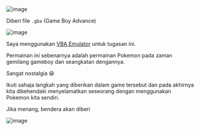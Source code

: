 ![image](https://github.com/6D756E6972/3108CTF/assets/129729880/09628ba0-9f8c-468c-8f7e-7cf35a09b5e6)

Diberi file `.gba` (Game Boy Advance)

![image](https://github.com/6D756E6972/3108CTF/assets/129729880/9e6902a8-54f9-4173-877c-0a25892dd6b7)

Saya menggunakan [VBA Emulator](https://www.emulatorgames.net/emulators/gameboy-advance/visualboyadvance-m-64-bit-2-0-2/) untuk tugasan ini.

Permainan ini sebenarnya adalah permainan Pokemon pada zaman gemilang gameboy dan seangkatan dengannya.

Sangat nostalgia 😆

Ikuti sahaja langkah yang diberikan dalam game tersebut dan pada akhirnya kita dikehendaki menyelamatkan seseorang dengan menggunakan Pokemon kita sendiri.

Jika menang, bendera akan diberi

![image](https://github.com/6D756E6972/3108CTF/assets/129729880/c098406d-b5a2-438b-9f1e-5a38bc61666d)
